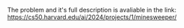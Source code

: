The problem and it's full description is avaliable in the link: 
https://cs50.harvard.edu/ai/2024/projects/1/minesweeper/